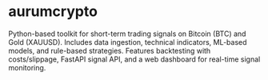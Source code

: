 # aurumcrypto
Python-based toolkit for short-term trading signals on Bitcoin (BTC) and Gold (XAUUSD). Includes data ingestion, technical indicators, ML-based models, and rule-based strategies. Features backtesting with costs/slippage, FastAPI signal API, and a web dashboard for real-time signal monitoring.
